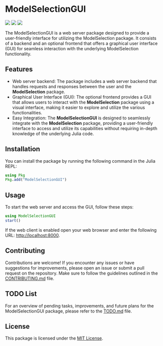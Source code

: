 # ModelSelectionGUI

[![][build-main-img]][test-main-url] [![][test-main-img]][test-main-url] [![][codecov-img]][codecov-url]

The ModelSelectionGUI is a web server package designed to provide a user-friendly interface for utilizing the ModelSelection package. It consists of a backend and an optional frontend that offers a graphical user interface (GUI) for seamless interaction with the underlying ModelSelection functionality.

## Features

- Web server backend: The package includes a web server backend that handles requests and responses between the user and the **ModelSelection** package.
- Graphical User Interface (GUI): The optional frontend provides a GUI that allows users to interact with the **ModelSelection** package using a visual interface, making it easier to explore and utilize the various functionalities.
- Easy Integration: The **ModelSelectionGUI** is designed to seamlessly integrate with the **ModelSelection** package, providing a user-friendly interface to access and utilize its capabilities without requiring in-depth knowledge of the underlying Julia code.

## Installation

You can install the package by running the following command in the Julia REPL:

```julia
using Pkg
Pkg.add("ModelSelectionGUI")
```

## Usage

To start the web server and access the GUI, follow these steps:

```julia
using ModelSelectionGUI
start()
```

If the web client is enabled open your web browser and enter the following URL: [http://localhost:8000](http://localhost:8000).

## Contributing

Contributions are welcome! If you encounter any issues or have suggestions for improvements, please open an issue or submit a pull request on the repository. Make sure to follow the guidelines outlined in the [CONTRIBUTING.md](CONTRIBUTING.md) file.

## TODO List

For an overview of pending tasks, improvements, and future plans for the ModelSelectionGUI package, please refer to the [TODO.md](TODO.md) file.

## License

This package is licensed under the [MIT License](LICENSE).

[build-main-img]: https://github.com/ParallelGSReg/ModelSelectionGUI.jl/actions/workflows/build.yaml/badge.svg?branch=main
[build-main-url]: https://github.com/ParallelGSReg/ModelSelectionGUI.jl/actions/workflows/build.yaml

[test-main-img]: https://github.com/ParallelGSReg/ModelSelectionGUI.jl/actions/workflows/test.yaml/badge.svg?branch=main
[test-main-url]: https://github.com/ParallelGSReg/ModelSelectionGUI.jl/actions/workflows/test.yaml

[codecov-img]: https://codecov.io/gh/ParallelGSReg/ModelSelectionGUI.jl/branch/main/graph/badge.svg
[codecov-url]: https://codecov.io/gh/ParallelGSReg/ModelSelectionGUI.jl
